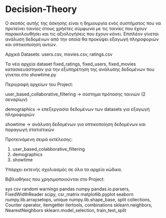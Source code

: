 # Decision-Theory

Ο σκοπός αυτής της άσκησης είναι η δημιουργία ενός συστήματος που να προτείνει ταινίες στους χρήστες σύμφωνα με τις ταινίες που έχουν
παρακολουθήσει και τις αξιολογήσεις που έχουν κάνει. Επιπλέον γίνεται ανάλυση δεδομένων από την οποία θα προκύψει εξαγωγή πληροφοριών 
και οπτικοποίηση αυτών.

Αρχικά Datasets: users.csv, movies.csv, ratings.csv

Τα νέα αρχεία dataset fixed_ratings, fixed_users, fixed_movies κατασκευάστηκαν για την εξυπηρέτηση της ανάλυσης δεδομένων που γίνεται στο showtime.py

Περιγραφή αρχείων του Project:

user_based_collaborative_filtering -> σύστημα πρότασης ταινιών (2 σεναρίων)

demographics -> επεξεργασία δεδομένων των datasets για εξαγωγή πληροφοριών

showtime -> ανάλυση δεδομένων για οπτικοποίηση δεδομένων και παραγωγή στατιστικών

Προτεινόμενη σειρά εκτέλεσης: 

1. user_based_colabborative_filtering
2. demographics
3. showtime

Υπάρχει εκτενής σχολιασμός σε όλα τα αρχεία κώδικα. 

Βιβλιοθήκες που χρησιμοποιούνται στο Project:

sys
csv
random
warnings
pandas 
numpy 
pandas.io.parsers, FixedWidthReader
scipy, csr_matrix
matplotlib.pyplot
seaborn
numpy.lib.arraysetops, unique
numpy.lib.shape_base, split
collections, Counter
operator, itemgetter
itertools, combinations
sklearn.neighbors, NearestNeighbors
sklearn.model_selection, train_test_split

